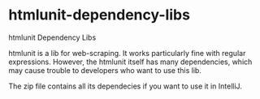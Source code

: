 # htmlunit-dependency-libs
htmlunit Dependency Libs

htmlunit is a lib for web-scraping. It works particularly fine with regular expressions. However, the htmlunit itself has many dependencies, which may cause trouble to developers who want to use this lib. 

The zip file contains all its dependecies if you want to use it in IntelliJ. 
